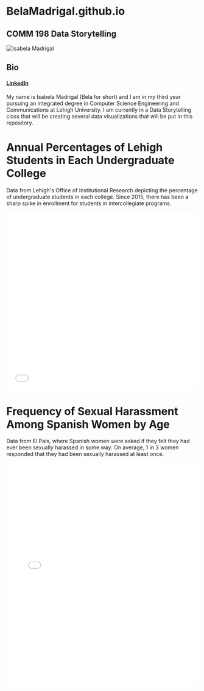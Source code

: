# BelaMadrigal.github.io           
## COMM 198 Data Storytelling

![Isabela Madrigal](https://lh3.googleusercontent.com/yrIm_pwp3rYbZFl3uw313KDQqX1d5OJSzATjrmXG2ANBPwFKjAMjzutlYDrwYTaNHMxjcjizFluEAK1mfzTh_c-0W9VkMvGhg41NOugnpxT6tW-aj_wY_tsvvi1FmSo0OBenNNNuDkrLGghayPCyvB05UMNSl3swkc3LvN9NpRk71GEbHiJvodQVImKH1kF3suwVJ9fFaDUIhjQL2ZnLycfAaOQl94YvmAdrLZlYF-emvQxd6EP07eVPMI_XROipVYOIzIvnrknTMHAcopbm5nmj6YPgaw5WCr2LII8UvLDDmwQaPv1Xn-e5ihI-NC7-oTGh2sVxSjgHOlqVep1liRDIpxZUN3w4QV2cq5KDVZxGk967w5Z18UZq4qj6qbfA6hVQ6rtqFVtJP-R0KJz8UHjOM2s5B_EctOEyKgi1YpAVplY4FMh_TvxlDzZHEk4SZiAdheDztN6CEJopwP--vaEUqLRbzY9FrVN1rVnHc0IFXXQgWMs-gBpNXNCxsgYCKMkYxt9jWk6PbQ35XVxNZ8DVhaV_2_1zPMnY5OwRj-wFhqo8TAlyt4v0muuFd_ku3O0rJZQJhjRbfjpmsO9oS32B7Yf1OE0cGmxpjLWFaElqFrS6uWDEv50dmZWWANQ1cZSlFNG8dWL02xqDcRsJT12dVnt6RULYfL89Tj1AY7LtrQRO9QQsh5XwSXcLJPub6AS9bkI1S1kwrrGyqw=w1325-h883-no)
## Bio
#### [LinkedIn](https://www.linkedin.com/in/isabela-madrigal-46402a152/)

My name is Isabela Madrigal (Bela for short) and I am in my third year 
pursuing an integrated degree in Computer Science Engineering and 
Communications at Lehigh University. I am currently in a Data Storytelling
class that will be creating several data visualizations that will be put 
in this repository.


# Annual Percentages of Lehigh Students in Each Undergraduate College
Data from Lehigh's Office of Institutional Research depicting the percentage of undergraduate students in each college. Since 2015, there has been a sharp spike in enrollment for students in intercollegiate programs.

<iframe title="Chart: Annual Percentages of Lehigh Students in Each Undergraduate College" aria-describedby="Since 2015, there has been a spike in enrollment for students in Intercollegiate programs." id="datawrapper-chart-q60XI" src="//datawrapper.dwcdn.net/q60XI/1/" scrolling="no" frameborder="0" style="width: 0; min-width: 100% !important;" height="467"></iframe><script type="text/javascript">!function(){"use strict";window.addEventListener("message",function(a){if(void 0!==a.data["datawrapper-height"])for(var t in a.data["datawrapper-height"]){var e=document.getElementById("datawrapper-chart-"+t);e&&(e.style.height=a.data["datawrapper-height"][t]+"px")}})}();</script>

# Frequency of Sexual Harassment Among Spanish Women by Age
Data from El Pais, where Spanish women were asked if they felt they had ever been sexually harassed in some way. On average, 1 in 3 women responded that they had been sexually harassed at least once.
<iframe title="Chart: Frequency of sexual harassment among Spanish women by age" aria-describedby="Percentages based on survey responses of Spanish women in various age groups who were asked if they felt like they had ever experienced any form of sexual harassment." id="datawrapper-chart-jAtf3" src="//datawrapper.dwcdn.net/jAtf3/1/" scrolling="no" frameborder="0" style="width: 0; min-width: 100% !important;" height="586"></iframe><script type="text/javascript">!function(){"use strict";window.addEventListener("message",function(a){if(void 0!==a.data["datawrapper-height"])for(var t in a.data["datawrapper-height"]){var e=document.getElementById("datawrapper-chart-"+t);e&&(e.style.height=a.data["datawrapper-height"][t]+"px")}})}();</script>
